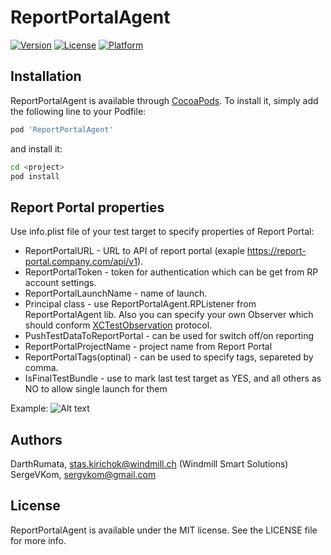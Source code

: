 # ReportPortalAgent


[![Version](https://img.shields.io/cocoapods/v/ReportPortalAgent.svg?style=flat)](http://cocoapods.org/pods/ReportPortalAgent)
[![License](https://img.shields.io/cocoapods/l/ReportPortalAgent.svg?style=flat)](http://cocoapods.org/pods/ReportPortalAgent)
[![Platform](https://img.shields.io/cocoapods/p/ReportPortalAgent.svg?style=flat)](http://cocoapods.org/pods/ReportPortalAgent)

## Installation

ReportPortalAgent is available through [CocoaPods](http://cocoapods.org). To install
it, simply add the following line to your Podfile:

```ruby
pod 'ReportPortalAgent'
```
and install it:
```bash
cd <project>
pod install
```

## Report Portal properties

Use info.plist file of your test target to specify properties of Report Portal:

* ReportPortalURL - URL to API of report portal (exaple https://report-portal.company.com/api/v1).
* ReportPortalToken - token for authentication which can be get from RP account settings.
* ReportPortalLaunchName - name of launch.
* Principal class - use ReportPortalAgent.RPListener from ReportPortalAgent lib. Also you can specify your own Observer which should conform [XCTestObservation](https://developer.apple.com/documentation/xctest/xctestobservation) protocol.
* PushTestDataToReportPortal - can be used for switch off/on reporting
* ReportPortalProjectName - project name from Report Portal
* ReportPortalTags(optinal) - can be used to specify tags, separeted by comma.
* IsFinalTestBundle - use to mark last test target as YES, and all others as NO to allow single launch for them

Example:
![Alt text](https://github.com/Windmill-Smart-Solutions/ReportPortalAgent/blob/master/Screen%20Shot.png)

## Authors

DarthRumata, stas.kirichok@windmill.ch (Windmill Smart Solutions)
SergeVKom, sergvkom@gmail.com

## License

ReportPortalAgent is available under the MIT license. See the LICENSE file for more info.
